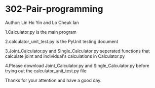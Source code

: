 # 302-Pair-programming

Author: Lin Ho Yin and Lo Cheuk Ian

1.Calculator.py is the main program 

2.calculator_unit_test.py is the PyUnit testing document

3.Joint_Calculator.py and Single_Calculator.py seperated functions that calculate joint and individual's calculations in Calculator.py 

4.Please download Joint_Calculator.py and Single_Calculator.py before trying out the calculator_unit_test.py file

Thanks for your attention and have a good day.
